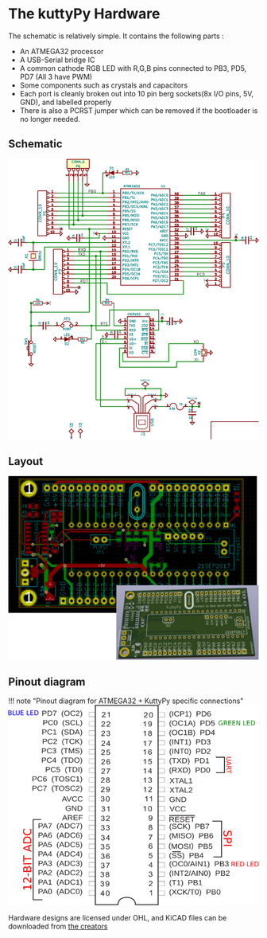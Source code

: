 # The kuttyPy Hardware

The schematic is relatively simple. It contains the following parts :

+ An ATMEGA32 processor
+ A USB-Serial bridge IC
+ A common cathode RGB LED with R,G,B pins connected to PB3, PD5, PD7 (All 3 have PWM) 
+ Some components such as crystals and capacitors 
+ Each port is cleanly broken out into 10 pin berg sockets(8x I/O pins, 5V, GND), and labelled properly
+ There is also a PCRST jumper which can be removed if the bootloader is no longer needed.

## Schematic
![Screenshot](images/schema.png "Schematic")

## Layout
![Screenshot](images/layout.jpg)

## Pinout diagram

!!! note "Pinout diagram for ATMEGA32 + KuttyPy specific connections"
	![Screenshot](images/pinout.png)

Hardware designs are licensed under OHL, and KiCAD files can be downloaded from 
[the creators](https://github.com/expeyes/expeyes-programs/tree/ce092cb83bac42a7f1cceb7135c07d05127cf616/kuttyPy/hardware) 
